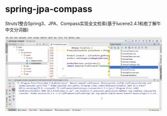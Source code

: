 # spring-jpa-compass

Struts1整合Spring3、JPA、Compass实现全文检索(基于lucene2.4.1和庖丁解牛中文分词器)

![](Screenshots/readme.gif)
